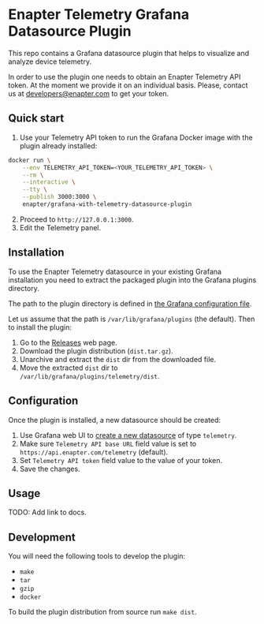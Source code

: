 # Enapter Telemetry Grafana Datasource Plugin

This repo contains a Grafana datasource plugin that helps to visualize and
analyze device telemetry.

In order to use the plugin one needs to obtain an Enapter Telemetry API
token. At the moment we provide it on an individual basis. Please, contact
us at [developers@enapter.com](mailto:developers@enapter.com) to get your token.

## Quick start

1. Use your Telemetry API token to run the Grafana Docker image with the plugin
   already installed:

```bash
docker run \
	--env TELEMETRY_API_TOKEN=<YOUR_TELEMETRY_API_TOKEN> \
	--rm \
	--interactive \
	--tty \
	--publish 3000:3000 \
	enapter/grafana-with-telemetry-datasource-plugin
```

2. Proceed to `http://127.0.0.1:3000`.
3. Edit the Telemetry panel.

## Installation

To use the Enapter Telemetry datasource in your existing Grafana installation
you need to extract the packaged plugin into the Grafana plugins directory.

The path to the plugin directory is defined in [the Grafana configuration
file](https://grafana.com/docs/grafana/latest/administration/configuration/#plugins).

Let us assume that the path is `/var/lib/grafana/plugins` (the default). Then
to install the plugin:

1. Go to the
   [Releases](https://github.com/Enapter/telemetry-grafana-datasource-plugin/releases)
   web page.
2. Download the plugin distribution (`dist.tar.gz`).
3. Unarchive and extract the `dist` dir from the downloaded file.
4. Move the extracted `dist` dir to `/var/lib/grafana/plugins/telemetry/dist`.

## Configuration

Once the plugin is installed, a new datasource should be created:

1. Use Grafana web UI to
   [create a new datasource](https://grafana.com/docs/grafana/latest/datasources/add-a-data-source/)
   of type `telemetry`.
2. Make sure `Telemetry API base URL` field value is set to `https://api.enapter.com/telemetry` (default).
3. Set `Telemetry API token` field value to the value of your token.
4. Save the changes.

## Usage

TODO: Add link to docs.

## Development

You will need the following tools to develop the plugin:

- `make`
- `tar`
- `gzip`
- `docker`

To build the plugin distribution from source run `make dist`.
